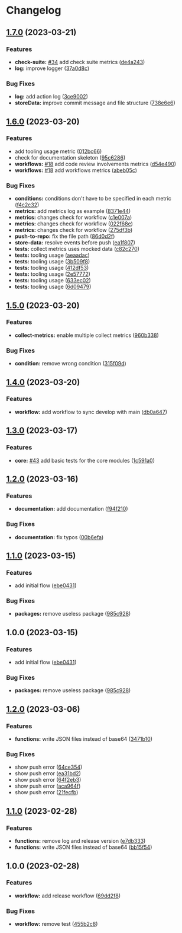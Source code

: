 # Changelog

## [1.7.0](https://github.com/deven-org/telemetry-functions/compare/v1.6.0...v1.7.0) (2023-03-21)


### Features

* **check-suite:** [#34](https://github.com/deven-org/telemetry-functions/issues/34) add check suite metrics ([de4a243](https://github.com/deven-org/telemetry-functions/commit/de4a24354f6c33b60d294003176e2db43997fdf2))
* **log:** improve logger ([37a0d8c](https://github.com/deven-org/telemetry-functions/commit/37a0d8cc88c8b4c2de16b42f11a9fc320d125091))


### Bug Fixes

* **log:** add action log ([3ce9002](https://github.com/deven-org/telemetry-functions/commit/3ce90023faf1d80127f04691ecabccdd6ef3e86b))
* **storeData:** improve commit message and file structure ([738e6e6](https://github.com/deven-org/telemetry-functions/commit/738e6e60eb790452a00ecbe86de9486b3b84779f))

## [1.6.0](https://github.com/deven-org/telemetry-functions/compare/v1.5.0...v1.6.0) (2023-03-20)


### Features

* add tooling usage metric ([012bc66](https://github.com/deven-org/telemetry-functions/commit/012bc66ec1d6b4418d0854da236bf97a9253c46e))
* check for documentation skeleton ([95c6286](https://github.com/deven-org/telemetry-functions/commit/95c62862305a03453a1f7f1ebc5f1929ac7110bf))
* **workflows:** [#18](https://github.com/deven-org/telemetry-functions/issues/18) add code review involvements metrics ([d54e490](https://github.com/deven-org/telemetry-functions/commit/d54e49061cc30ff5a2a8175fdf5efc7de0beed6b))
* **workflows:** [#18](https://github.com/deven-org/telemetry-functions/issues/18) add workflows metrics ([abeb05c](https://github.com/deven-org/telemetry-functions/commit/abeb05cd8915ada9b1dafe3ffe977f3fcddbb52f))


### Bug Fixes

* **conditions:** conditions don't have to be specified in each metric ([f4c2c32](https://github.com/deven-org/telemetry-functions/commit/f4c2c32fda00ade64be40433013c4de7fa2901f0))
* **metrics:** add metrics log as example ([8371e44](https://github.com/deven-org/telemetry-functions/commit/8371e44d5d1a0231cf56e00ba31aa93c6f06048a))
* **metrics:** changes check for workflow ([c1e007a](https://github.com/deven-org/telemetry-functions/commit/c1e007a126bcf381dba9c76afa89e6f9553bbaaf))
* **metrics:** changes check for workflow ([022f68e](https://github.com/deven-org/telemetry-functions/commit/022f68e8d8104dacb254ec783bd466cf7fb0d3bb))
* **metrics:** changes check for workflow ([275df3b](https://github.com/deven-org/telemetry-functions/commit/275df3bc934b0c007f682b0b5f8b044bc4561ce0))
* **push-to-repo:** fix the file path ([86d0d2f](https://github.com/deven-org/telemetry-functions/commit/86d0d2f63f02eff469630ad77a97d2b637f79aeb))
* **store-data:** resolve events before push ([ea1f807](https://github.com/deven-org/telemetry-functions/commit/ea1f8070e4887ba60ca1ca59f93c7124c21028ef))
* **tests:** collect metrics uses mocked data ([c82c270](https://github.com/deven-org/telemetry-functions/commit/c82c270af12d57f27a1e3679575f4952ee98be6d))
* **tests:** tooling usage ([aeaadac](https://github.com/deven-org/telemetry-functions/commit/aeaadace595c692ebd602449cc3ffb7af4a5f437))
* **tests:** tooling usage ([3b509f8](https://github.com/deven-org/telemetry-functions/commit/3b509f86a7eb15ac8d1862247035565a95edef21))
* **tests:** tooling usage ([412df53](https://github.com/deven-org/telemetry-functions/commit/412df535b8df3f6cbe2a549e74923b5cc91dd71f))
* **tests:** tooling usage ([2e57772](https://github.com/deven-org/telemetry-functions/commit/2e57772626c44993b8a2cca9ab2cd3c606ec1470))
* **tests:** tooling usage ([633ec02](https://github.com/deven-org/telemetry-functions/commit/633ec02dfbf35dfbd0e59403368b3cfdc10523e7))
* **tests:** tooling usage ([6d09479](https://github.com/deven-org/telemetry-functions/commit/6d09479677ff0d0b98b078209e8838778c836afb))

## [1.5.0](https://github.com/deven-org/telemetry-functions/compare/v1.4.0...v1.5.0) (2023-03-20)


### Features

* **collect-metrics:** enable multiple collect metrics ([960b338](https://github.com/deven-org/telemetry-functions/commit/960b338d53c1285269a91233ef7a104946d69a33))


### Bug Fixes

* **condition:** remove wrong condition ([315f09d](https://github.com/deven-org/telemetry-functions/commit/315f09d1e1885fe671949bf32c9c83d8c683925d))

## [1.4.0](https://github.com/deven-org/telemetry-functions/compare/v1.3.0...v1.4.0) (2023-03-20)


### Features

* **workflow:** add workflow to sync develop with main ([db0a647](https://github.com/deven-org/telemetry-functions/commit/db0a64760e77979edf829527e82ac5485fb05652))

## [1.3.0](https://github.com/deven-org/telemetry-functions/compare/v1.2.0...v1.3.0) (2023-03-17)


### Features

* **core:** [#43](https://github.com/deven-org/telemetry-functions/issues/43) add basic tests for the core modules ([1c591a0](https://github.com/deven-org/telemetry-functions/commit/1c591a046132dcd2872284d20abf95ef42f4d0e8))

## [1.2.0](https://github.com/deven-org/telemetry-functions/compare/v1.1.0...v1.2.0) (2023-03-16)


### Features

* **documentation:** add documentation ([f94f210](https://github.com/deven-org/telemetry-functions/commit/f94f2108cab8732662d7b22f0f1ec98308fe49cd))


### Bug Fixes

* **documentation:** fix typos ([00b6efa](https://github.com/deven-org/telemetry-functions/commit/00b6efa872d96f317a35b91b6c3986f39a9ee08b))

## [1.1.0](https://github.com/deven-org/telemetry-functions/compare/v1.0.0...v1.1.0) (2023-03-15)


### Features

* add initial flow ([ebe0431](https://github.com/deven-org/telemetry-functions/commit/ebe043109322eca75f41aae43f5143675f0919f1))


### Bug Fixes

* **packages:** remove useless package ([985c928](https://github.com/deven-org/telemetry-functions/commit/985c928af58ec7ebf9c5350530938d024b235444))

## 1.0.0 (2023-03-15)


### Features

* add initial flow ([ebe0431](https://github.com/deven-org/telemetry-functions/commit/ebe043109322eca75f41aae43f5143675f0919f1))


### Bug Fixes

* **packages:** remove useless package ([985c928](https://github.com/deven-org/telemetry-functions/commit/985c928af58ec7ebf9c5350530938d024b235444))

## [1.2.0](https://github.com/deven-org/telemetry-functions/compare/v1.1.0...v1.2.0) (2023-03-06)


### Features

* **functions:** write JSON files instead of base64 ([3471b10](https://github.com/deven-org/telemetry-functions/commit/3471b101c5f5db7af44dcfc516fc298883678012))


### Bug Fixes

* show push error ([64ce354](https://github.com/deven-org/telemetry-functions/commit/64ce354dc5588a7e3ca9336d6f0223616c96ed26))
* show push error ([ea31bd2](https://github.com/deven-org/telemetry-functions/commit/ea31bd20fe32c935a0bcbd1d8f145dfa16ed4c55))
* show push error ([64f2eb3](https://github.com/deven-org/telemetry-functions/commit/64f2eb39f4a6c81f9d5d86419586c713cbe37321))
* show push error ([aca964f](https://github.com/deven-org/telemetry-functions/commit/aca964f6ab0a9547b47c174ffe4309fa664bbd6c))
* show push error ([21fecfb](https://github.com/deven-org/telemetry-functions/commit/21fecfb4f09770e9d978d7f30e343ad093dccc77))

## [1.1.0](https://github.com/deven-org/telemetry-functions/compare/v1.0.0...v1.1.0) (2023-02-28)


### Features

* **functions:** remove log and release version ([e7db333](https://github.com/deven-org/telemetry-functions/commit/e7db333ff30b8e107e683c23f1916edfc11f9e72))
* **functions:** write JSON files instead of base64 ([bb15f54](https://github.com/deven-org/telemetry-functions/commit/bb15f54f6ef7b0c21cb1b65ed741759bfc08ed60))

## 1.0.0 (2023-02-28)


### Features

* **workflow:** add release workflow ([69dd2f8](https://github.com/deven-org/telemetry-functions/commit/69dd2f8bb1becc7c36f7d2c79284b4c53951446d))


### Bug Fixes

* **workflow:** remove test ([455b2c8](https://github.com/deven-org/telemetry-functions/commit/455b2c802c9f44e96bbfb29df0713ae8342e2a7a))
